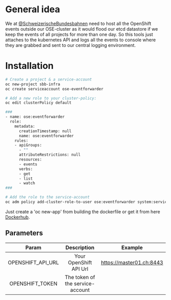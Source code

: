 # General idea
We at [@SchweizerischeBundesbahnen](https://github.com/SchweizerischeBundesbahnen) need to host all the OpenShift events outside our OSE-cluster as it would flood our etcd datastore if we keep the events of all projects for more than one day.
So this tools just attaches to the kubernetes API and logs all the events to console where they are grabbed and sent to our central logging environment.


# Installation
```bash
# Create a project & a service-account
oc new-project sbb-infra
oc create serviceaccount ose-eventforwarder

# Add a new role to your cluster-policy:
oc edit clusterPolicy default

###
- name: ose:eventforwarder
  role:
    metadata:
      creationTimestamp: null
      name: ose:eventforwarder
    rules:
    - apiGroups:
      - ""
      attributeRestrictions: null
      resources:
      - events
      verbs:
      - get
      - list
      - watch
###

# Add the role to the service-account
oc adm policy add-cluster-role-to-user ose:eventforwarder system:serviceaccount:sbb-infra:ose-eventforwarder
```

Just create a 'oc new-app' from building the dockerfile or get it from here [Dockerhub](https://hub.docker.com/r/oscp/openshift-eventforwarder/).

## Parameters
**Param**|**Description**|**Example**
:-----:|:-----:|:-----:
OPENSHIFT\_API\_URL|Your OpenShift API Url|https://master01.ch:8443
OPENSHIFT\_TOKEN|The token of the service-account| 

